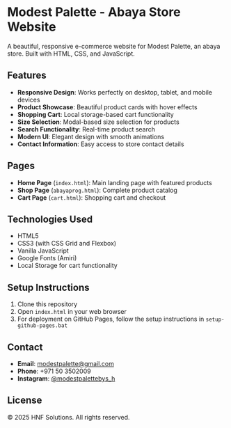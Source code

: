 # Modest Palette - Abaya Store Website

A beautiful, responsive e-commerce website for Modest Palette, an abaya store. Built with HTML, CSS, and JavaScript.

## Features

- **Responsive Design**: Works perfectly on desktop, tablet, and mobile devices
- **Product Showcase**: Beautiful product cards with hover effects
- **Shopping Cart**: Local storage-based cart functionality
- **Size Selection**: Modal-based size selection for products
- **Search Functionality**: Real-time product search
- **Modern UI**: Elegant design with smooth animations
- **Contact Information**: Easy access to store contact details

## Pages

- **Home Page** (`index.html`): Main landing page with featured products
- **Shop Page** (`abayaprog.html`): Complete product catalog
- **Cart Page** (`cart.html`): Shopping cart and checkout

## Technologies Used

- HTML5
- CSS3 (with CSS Grid and Flexbox)
- Vanilla JavaScript
- Google Fonts (Amiri)
- Local Storage for cart functionality

## Setup Instructions

1. Clone this repository
2. Open `index.html` in your web browser
3. For deployment on GitHub Pages, follow the setup instructions in `setup-github-pages.bat`

## Contact

- **Email**: modestpalette@gmail.com
- **Phone**: +971 50 3502009
- **Instagram**: [@modestpalettebys_h](https://www.instagram.com/modestpalettebys_h/?hl=en#)

## License

© 2025 HNF Solutions. All rights reserved. 
